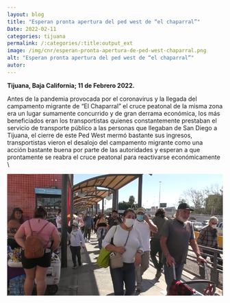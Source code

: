 ```yaml
---
layout: blog
title: "Esperan pronta apertura del ped west de “el chaparral”"
Date: 2022-02-11
categories: tijuana
permalink: /:categories/:title:output_ext
image: /img/cnr/esperan-pronta-apertura-de-ped-west-chaparral.png
alt: "Esperan pronta apertura del ped west de “el chaparral”"
autor:
---
```


**Tijuana, Baja California; 11 de Febrero 2022.** 
 
Antes de la pandemia provocada por el coronavirus y la llegada del campamento migrante de “El Chaparral” el cruce peatonal de la misma zona era un lugar sumamente concurrido y de gran derrama económica, los más beneficiados eran los transportistas quienes constantemente prestaban el servicio de transporte público a las personas que llegaban de San Diego a Tijuana, el cierre de este Ped West mermó bastante sus ingresos, transportistas vieron el desalojo del campamento migrante como una acción bastante buena por parte de las autoridades y esperan a que prontamente se reabra el cruce peatonal para reactivarse económicamente \

<div id="carouselExampleSlidesOnly" class="carousel slide" data-ride="carousel">
  <div class="carousel-inner">
    <div class="carousel-item active">
       <img class="d-block w-100" src="/img/cnr/esperan-pronta-apertura-de-ped-west-chaparral.png" loading="lazy"  alt="Esperan pronta apertura del ped west de “el chaparral”">
    </div>
  </div>
</div>